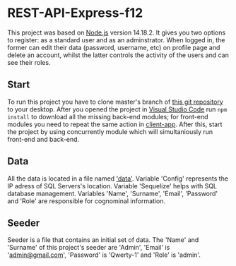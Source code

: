 # REST-API-Express-f12
This project was based on [Node.js](https://nodejs.org/en/download/) version 14.18.2. It gives you two options to register: as a standard user and as an adminstrator. When logged in, the former can edit their data (password, username, etc) on profile page and delete an account, whilst the latter controls the activity of the users and can see their roles.

## Start
To run this project you have to clone master's branch of [this git repository](https://github.com/macnaer/REST-API-Express-f12) to your desktop. After you opened the project in [Visual Studio Code](https://code.visualstudio.com/download) run `npm install` to download all the missing back-end modules; for front-end modules you need to repeat the same action in [client-app](https://github.com/macnaer/REST-API-Express-f12/tree/master/client-app). After this, start the project by using concurrently module which will simultaniously run front-end and back-end.

## Data 
All the data is located in a file named ['data'](https://github.com/macnaer/REST-API-Express-f12/tree/master/data). Variable 'Config' represents the IP adress of SQL Servers's location. Variable 'Sequelize' helps with SQL database management. Variables 'Name', 'Surname', 'Email', 'Password' and 'Role' are responsible for cognominal information.

## Seeder
Seeder is a file that contains an initial set of data. The 'Name' and 'Surname' of this project's seeder are 'Admin', 'Email' is 'admin@gmail.com', 'Password' is 'Qwerty-1' and 'Role' is 'admin'.
